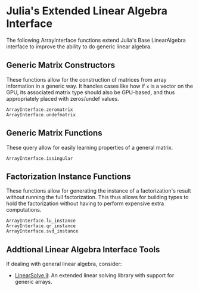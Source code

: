 # Julia's Extended Linear Algebra Interface

The following ArrayInterface functions extend Julia's Base LinearAlgebra interface
to improve the ability to do generic linear algebra.

## Generic Matrix Constructors

These functions allow for the construction of matrices from array information in a generic
way. It handles cases like how if `x` is a vector on the GPU, its associated matrix type
should also be GPU-based, and thus appropriately placed with zeros/undef values.

```@docs
ArrayInterface.zeromatrix
ArrayInterface.undefmatrix
```

## Generic Matrix Functions

These query allow for easily learning properties of a general matrix.

```@docs
ArrayInterface.issingular
```

## Factorization Instance Functions 

These functions allow for generating the instance of a factorization's result without
running the full factorization. This thus allows for building types to hold the factorization
without having to perform expensive extra computations.

```@docs
ArrayInterface.lu_instance
ArrayInterface.qr_instance
ArrayInterface.svd_instance
```

## Addtional Linear Algebra Interface Tools

If dealing with general linear algebra, consider:

- [LinearSolve.jl](https://github.com/SciML/LinearSolve.jl): An extended linear solving library with support for generic arrays.